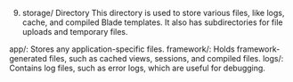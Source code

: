 
9. storage/ Directory
This directory is used to store various files, like logs, cache, and compiled Blade templates. It also has subdirectories for file uploads and temporary files.

app/: Stores any application-specific files.
framework/: Holds framework-generated files, such as cached views, sessions, and compiled files.
logs/: Contains log files, such as error logs, which are useful for debugging.